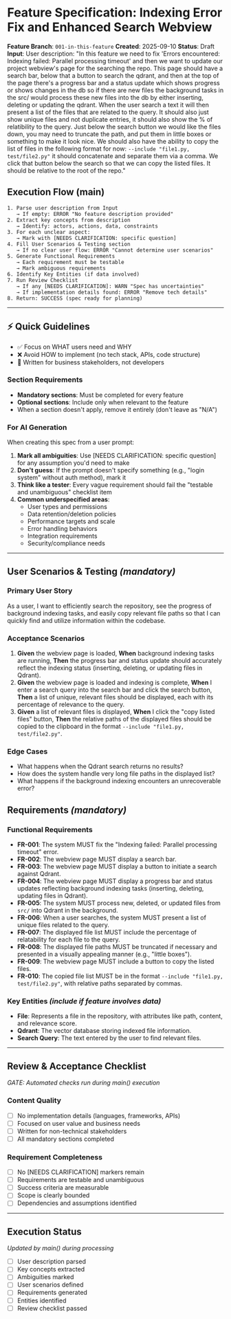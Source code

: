 # Feature Specification: Indexing Error Fix and Enhanced Search Webview

**Feature Branch**: `001-in-this-feature`
**Created**: 2025-09-10
**Status**: Draft
**Input**: User description: "In this feature we need to fix 'Errors encountered: Indexing failed: Parallel processing timeout' and then we want to update our project webview's page for the searching the repo. This page should have a search bar, below that a button to search the qdrant, and then at the top of the page there's a progress bar and a status update which shows progress or shows changes in the db so if there are new files the background tasks in the src/ would process these new files into the db by either inserting, deleting or updating the qdrant. When the user search a text it will then present a list of the files that are related to the query. It should also just show unique files and not duplicate entries, it should also show the % of relatibility to the query. Just below the search button we would like the files down, you may need to truncate the path, and put them in little boxes or something to make it look nice. We should also have the ability to copy the list of files in the following format for now: `--include "file1.py, test/file2.py"` it should concatenate and separate them via a comma. We click that button below the search so that we can copy the listed files. It should be relative to the root of the repo."

## Execution Flow (main)
```
1. Parse user description from Input
   → If empty: ERROR "No feature description provided"
2. Extract key concepts from description
   → Identify: actors, actions, data, constraints
3. For each unclear aspect:
   → Mark with [NEEDS CLARIFICATION: specific question]
4. Fill User Scenarios & Testing section
   → If no clear user flow: ERROR "Cannot determine user scenarios"
5. Generate Functional Requirements
   → Each requirement must be testable
   → Mark ambiguous requirements
6. Identify Key Entities (if data involved)
7. Run Review Checklist
   → If any [NEEDS CLARIFICATION]: WARN "Spec has uncertainties"
   → If implementation details found: ERROR "Remove tech details"
8. Return: SUCCESS (spec ready for planning)
```

---

## ⚡ Quick Guidelines
- ✅ Focus on WHAT users need and WHY
- ❌ Avoid HOW to implement (no tech stack, APIs, code structure)
- 👥 Written for business stakeholders, not developers

### Section Requirements
- **Mandatory sections**: Must be completed for every feature
- **Optional sections**: Include only when relevant to the feature
- When a section doesn't apply, remove it entirely (don't leave as "N/A")

### For AI Generation
When creating this spec from a user prompt:
1. **Mark all ambiguities**: Use [NEEDS CLARIFICATION: specific question] for any assumption you'd need to make
2. **Don't guess**: If the prompt doesn't specify something (e.g., "login system" without auth method), mark it
3. **Think like a tester**: Every vague requirement should fail the "testable and unambiguous" checklist item
4. **Common underspecified areas**:
   - User types and permissions
   - Data retention/deletion policies
   - Performance targets and scale
   - Error handling behaviors
   - Integration requirements
   - Security/compliance needs

---

## User Scenarios & Testing *(mandatory)*

### Primary User Story
As a user, I want to efficiently search the repository, see the progress of background indexing tasks, and easily copy relevant file paths so that I can quickly find and utilize information within the codebase.

### Acceptance Scenarios
1. **Given** the webview page is loaded, **When** background indexing tasks are running, **Then** the progress bar and status update should accurately reflect the indexing status (inserting, deleting, or updating files in Qdrant).
2. **Given** the webview page is loaded and indexing is complete, **When** I enter a search query into the search bar and click the search button, **Then** a list of unique, relevant files should be displayed, each with its percentage of relevance to the query.
3. **Given** a list of relevant files is displayed, **When** I click the "copy listed files" button, **Then** the relative paths of the displayed files should be copied to the clipboard in the format `--include "file1.py, test/file2.py"`.

### Edge Cases
- What happens when the Qdrant search returns no results?
- How does the system handle very long file paths in the displayed list?
- What happens if the background indexing encounters an unrecoverable error?

## Requirements *(mandatory)*

### Functional Requirements
- **FR-001**: The system MUST fix the "Indexing failed: Parallel processing timeout" error.
- **FR-002**: The webview page MUST display a search bar.
- **FR-003**: The webview page MUST display a button to initiate a search against Qdrant.
- **FR-004**: The webview page MUST display a progress bar and status updates reflecting background indexing tasks (inserting, deleting, updating files in Qdrant).
- **FR-005**: The system MUST process new, deleted, or updated files from `src/` into Qdrant in the background.
- **FR-006**: When a user searches, the system MUST present a list of unique files related to the query.
- **FR-007**: The displayed file list MUST include the percentage of relatability for each file to the query.
- **FR-008**: The displayed file paths MUST be truncated if necessary and presented in a visually appealing manner (e.g., "little boxes").
- **FR-009**: The webview page MUST include a button to copy the listed files.
- **FR-010**: The copied file list MUST be in the format `--include "file1.py, test/file2.py"`, with relative paths separated by commas.

### Key Entities *(include if feature involves data)*
- **File**: Represents a file in the repository, with attributes like path, content, and relevance score.
- **Qdrant**: The vector database storing indexed file information.
- **Search Query**: The text entered by the user to find relevant files.

---

## Review & Acceptance Checklist
*GATE: Automated checks run during main() execution*

### Content Quality
- [ ] No implementation details (languages, frameworks, APIs)
- [ ] Focused on user value and business needs
- [ ] Written for non-technical stakeholders
- [ ] All mandatory sections completed

### Requirement Completeness
- [ ] No [NEEDS CLARIFICATION] markers remain
- [ ] Requirements are testable and unambiguous
- [ ] Success criteria are measurable
- [ ] Scope is clearly bounded
- [ ] Dependencies and assumptions identified

---

## Execution Status
*Updated by main() during processing*

- [ ] User description parsed
- [ ] Key concepts extracted
- [ ] Ambiguities marked
- [ ] User scenarios defined
- [ ] Requirements generated
- [ ] Entities identified
- [ ] Review checklist passed
